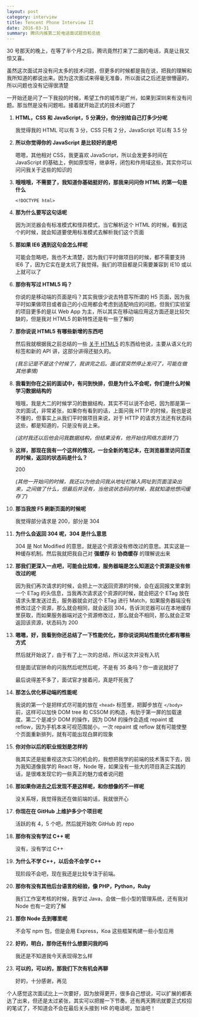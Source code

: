 ```yaml
---
layout: post
category: interview
title: Tencent Phone Interview II
date: 2016-03-31
summary: 腾讯内推第二轮电话面试题目和总结
---
```


30 号那天的晚上，在等了半个月之后，腾讯竟然打来了二面的电话，真是让我又惊又喜。

虽然这次面试并没有问太多的技术问题，但更多的时候都是我在说，把我的理解和我所知道的都说出来。因为这次面试来得毫无准备，所以面试之后还是很懵逼的，所以问题也没有记得很清楚

一开始还是问了一下我投的时候，希望工作的城市是广州，如果到深圳来有没有问题。那当然是没有问题啦。接着就开始正式的技术问题了

 1. **HTML，CSS 和 JavaScript，5 分满分，你分别给自己打多少分呢**

    我觉得我的 HTML 可以有 3 分，CSS 只有 2 分，JavaScript 可以有 3.5 分

 2. **所以你觉得你的 JavaScript 是比较好的是吧**

    嗯嗯，其他相对 CSS，我更喜欢 JavaScript，所以会发更多时间在 JavaScript 的基础上，例如原型呀，继承呀，闭包和作用域这些，其实你可以问问我关于这些的知识的

 3. **哦哦哦，不需要了，我知道你基础挺好的，那我来问问你 HTML 的第一句是什么**

    `<!DOCTYPE html>`

 4. **那为什么要写这句话呢**

    因为浏览器会有标准模式和怪异模式，当它解析这个 HTML 的时候，看到这个的时候，就会知道要使用标准模式去解析我们这个页面

 5. **那如果 IE6 遇到这句会怎么样呢**

    可能会忽略吧，我也不太清楚，因为我们平时做项目的时候，都不需要支持 IE6 了，因为它实在是太坑了我觉得。我们的项目都是只需要兼容到 IE10 或以上就可以了

 6. **那你有写过 HTML5 吗？**

    你说的是移动端的页面是吗？其实我很少说去特意写所谓的 H5 页面，因为我平时如果做项目或者自己的小应用都会考虑到适配响应的问题。但我们实验室的项目更多的是以 Web App 为主，所以其实在移动端应用这方面还是比较欠缺的，但是我对 HTML5 的新特性还是有一些了解的

 7. **那你说说 HTML5 有哪些新增的东西吧**

    然后我就根据我之前总结的一些 [关于 HTML5](https://github.com/L-movingon/prepare-for-interview/blob/master/HTML/something-about-html5.md) 的东西给他说，主要从语义化的标签和新的 API 讲，这部分讲得还挺久的。

    *(我忘记是不是这个时候了，我讲完之后。面试官突然停止发问了，可能在做其他事情)*

 8. **我看到你在之前的面试中，有问到快排，但是为什么不会呢，你们是什么时候学习数据结构的**

    哦哦，我是大二的时候学习的数据结构，其实不可以说不会吧，因为那是第一次的面试，非常紧张，如果你有看到的话，上面问我 HTTP 的时候，我也是说不懂的，但事实上从我们平时做项目来说，对于 HTTP 的请求方法还有状态码这些，都是知道的，只是没有说上来。

    *(这时我还以后他会问我数据结构，但结果没有，他开始往网络方面转了)*

 9. **这样，那现在我有一个这样的情况，一台全新的笔记本，在浏览器里访问百度的时候，返回的状态码是什么？**

    200
    
    *(其他一开始问的时候，我还以为他会问我从地址栏输入网址到页面渲染出来，之间做了什么，但最后并没有，当他说状态码的时候，我就知道他想问缓存了)*

10. **那当我按 F5 刷新页面的时候呢**

    我觉得部分请求是 200，部分是 304

11. **为什么会返回 304 呢，304 是什么意思**

    304 是 Not Modified 的意思，就是这个资源没有修改过的意思。其实这是一种缓存机制。然后我就把我自己对 **强缓存** 和 **协商缓存** 的理解说出来

12. **那我们更深入一点吧，可能会比较难，服务器端是怎么知道这个资源是没有修改过的呢**

    因为我们再次请求的时候，会把上一次返回资源的时候，会在返回报文里拿到一个 ETag 的头信息，当我再次请求这个资源的时候，就会把这个 ETag 放在请求头里发送过去，服务器就会对这个 ETag 进行 Match，如果服务器端没有修改过这个资源，那么就会相同，就会返回 304，告诉浏览器可以在本地缓存里获取，而如果服务器端对这个资源修改过，那么就会不相同，那么就会正常返回该资源，状态码为 200

13. **嗯嗯，好，我看到你还总结了一下性能优化，那你说说网站性能优化都有哪些方式**

    然后就开始说了，由于有了上一次的总结，所以这次并没有入坑
    
    但是面试官拼命的问我然后呢然后呢，不是有 35 条吗？你一直说就好了

    最后说得差不多了，面试官才接着问，真是吓死我了

14. **那怎么优化移动端的性能呢**

    我说的第一个是把样式尽可能的放在 `<head>` 标签里，把脚步放在 `</body>` 前，这样可以加快 DOM tree 和 CSSOM 的构造，有肋于第一屏的加载速度。第二个是减少 DOM 的操作，因为 DOM 的操作会造成 repaint 或 reflow，因为手机本来可视范围就小，一次 repaint 或 reflow 就有可能使整个页面重新排列，就有可能出现白屏的现象

15. **你对你以后的职业规划是怎样的**

    我其实还是挺重视这次实习的机会的，我想把我学的前端的技术落实下去，因为我知道像我学的 React 呀，Node 呀，如果没有一些大的项目真正实践的话，是很难发现它的一些真正的魅力或者说问题

16. **那如果你进去之后发现不是这样呢，和你想像的不一样呢**

    没关系呀，我觉得我还在做前端的话，我就很开心

17. **你现在在 GitHub 上维护多少个项目呢**

    活跃的有 4，5 个吧，然后就开始吹 GitHub 的 repo

18. **那你有没有学过 C++ 呢**

    没有，没有学过 C++

19. **为什么不学 C++，以后会不会学 C++**

    现阶段不会吧，现在我还是比较专注于前端。

20. **那你有没有其他后台语言的经验，像 PHP，Python，Ruby**

    我们工作室考核的时候，我学过 Java，会做一些小型的管理系统，还有我对 Node 也有一定的了解

21. **那你 Node 去到哪里呢**

    不会写 npm 包，但是会用 Express，Koa 这些框架构建一些小型应用

22. **好的，明白，那你还有什么想要问我的吗**

    我还是不知道我今天表现得怎么样

23. **可以的，可以的，那我们下次有机会再聊**

    好的，十分感谢，再见

个人感觉这次面试比上一次要好，因为放得更开，很多自己想说，可以扩展的都表达了出来，但还是太过紧张，其实可以把握一下节奏。还有两天腾讯就要正式校招的笔试了，不知道会不会在最后关头接到 HR 的电话呢，加油吧！
